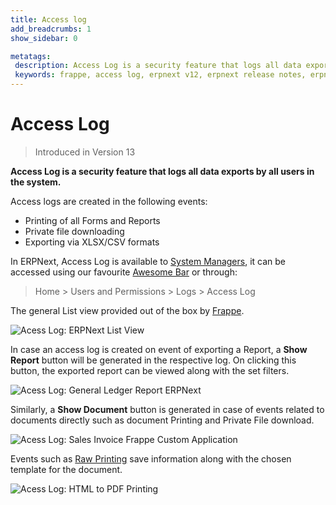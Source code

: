 ```yaml
---
title: Access log
add_breadcrumbs: 1
show_sidebar: 0

metatags:
 description: Access Log is a security feature that logs all data exports in the form of printing of Forms and reports, private file downloading and exporting reports in excel/csv formats.
 keywords: frappe, access log, erpnext v12, erpnext release notes, erpnext new features, erp, open source erp, free erp, security
---
```


# Access Log

> Introduced in Version 13

**Access Log is a security feature that logs all data exports by all users in the system.**

Access logs are created in the following events:

 - Printing of all Forms and Reports
 - Private file downloading
 - Exporting via XLSX/CSV formats

In ERPNext, Access Log is available to [System Managers](/docs/user/manual/en/setting-up/users-and-permissions/role-and-role-profile), it can be accessed using our favourite [Awesome Bar](https://frappe.io/blog/erpnext-features/erpnext-awesome-bar) or through:
> Home > Users and Permissions > Logs > Access Log

The general List view provided out of the box by [Frappe](https://frappe.io/frappe).

<img class="screenshot" alt="Acess Log: ERPNext List View" src="{{docs_base_url}}/assets/img/collaboration-tools/access-log-002.png">

In case an access log is created on event of exporting a Report, a **Show Report** button will be generated in the respective log. On clicking this button, the exported report can be viewed along with the set filters.

<img class="screenshot" alt="Acess Log: General Ledger Report ERPNext" src="{{docs_base_url}}/assets/img/collaboration-tools/access-log-003.png">

Similarly, a **Show Document** button is generated in case of events related to documents directly such as document Printing and Private File download.

<img class="screenshot" alt="Acess Log: Sales Invoice Frappe Custom Application" src="{{docs_base_url}}/assets/img/collaboration-tools/access-log-001.png">

Events such as [Raw Printing](/docs/user/manual/en/setting-up/print/raw-printing) save information along with the chosen template for the document.

<img class="screenshot" alt="Acess Log: HTML to PDF Printing" src="{{docs_base_url}}/assets/img/collaboration-tools/access-log-004.png">
